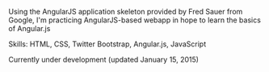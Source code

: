 Using the AngularJS application skeleton provided by Fred Sauer from Google, I'm practicing AngularJS-based webapp in hope to learn the basics of Angular.js

Skills:
HTML, CSS, Twitter Bootstrap, Angular.js, JavaScript

Currently under development (updated January 15, 2015)

